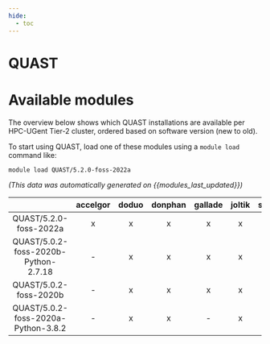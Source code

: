 ```yaml
---
hide:
  - toc
---
```


QUAST
=====

# Available modules


The overview below shows which QUAST installations are available per HPC-UGent Tier-2 cluster, ordered based on software version (new to old).

To start using QUAST, load one of these modules using a `module load` command like:

```shell
module load QUAST/5.2.0-foss-2022a
```

*(This data was automatically generated on {{modules_last_updated}})*  

| |accelgor|doduo|donphan|gallade|joltik|shinx|skitty|
| :---: | :---: | :---: | :---: | :---: | :---: | :---: | :---: |
|QUAST/5.2.0-foss-2022a|x|x|x|x|x|-|-|
|QUAST/5.0.2-foss-2020b-Python-2.7.18|-|x|x|x|x|-|-|
|QUAST/5.0.2-foss-2020b|-|x|x|x|x|-|-|
|QUAST/5.0.2-foss-2020a-Python-3.8.2|-|x|x|-|x|-|-|
